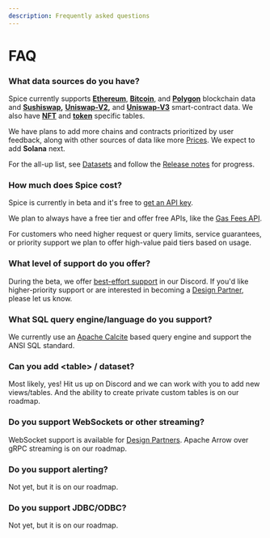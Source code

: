 ```yaml
---
description: Frequently asked questions
---
```


# FAQ

### What data sources do you have?

Spice currently supports [**Ethereum**](reference/sql-query-tables/), [**Bitcoin**](reference/sql-query-tables/bitcoin.md), and [**Polygon**](reference/sql-query-tables/polygon/) blockchain data and [**Sushiswap**](reference/sql-query-tables/ethereum/sushiswap-tables.md)**,** [**Uniswap-V2**](reference/sql-query-tables/ethereum/uniswap-v2-tables.md)**,** and [**Uniswap-V3**](reference/sql-query-tables/ethereum/uniswap-v2-tables.md) smart-contract data. We also have [**NFT**](reference/sql-query-tables/sql-query-tables/nft-tables.md) and [**token**](reference/sql-query-tables/sql-query-tables/token-tables.md) specific tables.

We have plans to add more chains and contracts prioritized by user feedback, along with other sources of data like more [Prices](api/prices.md). We expect to add **Solana** next.

For the all-up list, see [Datasets](datasets.md) and follow the [Release notes](reference/release-notes.md) for progress.

### How much does Spice cost?

Spice is currently in beta and it's free to [get an API key](https://spice.xyz).

We plan to always have a free tier and offer free APIs, like the [Gas Fees API](api/ethereum/gas-fees.md).

For customers who need higher request or query limits, service guarantees, or priority support we plan to offer high-value paid tiers based on usage.

### What level of support do you offer?

During the beta, we offer [best-effort support](broken-reference/) in our Discord. If you'd like higher-priority support or are interested in becoming a [Design Partner](https://www.craft.do/s/bgJFtYzSZwuFXD), please let us know.

### What SQL query engine/language do you support?

We currently use an [Apache Calcite](https://calcite.apache.org/) based query engine and support the ANSI SQL standard.

### Can you add \<table> / dataset?

Most likely, yes! Hit us up on Discord and we can work with you to add new views/tables. And the ability to create private custom tables is on our roadmap.

### Do you support WebSockets or other streaming?

WebSocket support is available for [Design Partners](https://www.craft.do/s/bgJFtYzSZwuFXD). Apache Arrow over gRPC streaming is on our roadmap.

### Do you support alerting?

Not yet, but it is on our roadmap.

### Do you support JDBC/ODBC?

Not yet, but it is on our roadmap.
